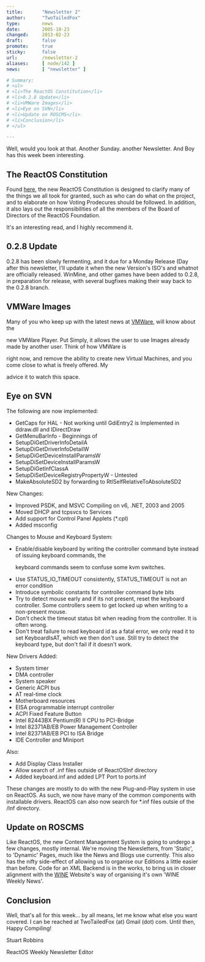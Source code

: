 ```yaml
---
title:       "Newsletter 2"
author:      "TwoTailedFox"
type:        news
date:        2005-10-23
changed:     2013-02-23
draft:       false
promote:     true
sticky:      false
url:         /newsletter-2
aliases:     [ node/142 ]
news:        [ "newsletter" ]

# Summary:
# <ul>
# <li>The ReactOS Constitution</li>
# <li>0.2.8 Update</li>
# <li>VMWare Images</li>
# <li>Eye on SVN</li>
# <li>Update on ROSCMS</li>
# <li>Conclusion</li>
# </ul>

---
```

<p>Well, would you look at that. Another Sunday. another Newsletter. And Boy has this week been interesting.</p>

<h2>The ReactOS Constitution</h2>

<p>Found <a href="http://www.reactos.org/wiki/index.php/Constitution">here</a>, the new ReactOS Constitution is designed to clarify many of the things we all took for granted, such as who can do what on the project, and to elaborate on how Voting Prodecures should be followed. In addition, it also lays out the responsibilities of all the members of the Board of Directors of the ReactOS Foundation.</p>

<p>It's an interesting read, and I highly recommend it.</p>

<h2>0.2.8 Update</h2>

<p>0.2.8 has been slowly fermenting, and it due for a Monday Release (Day after this newsletter, I'll update it when the new Version's ISO's and whatnot are officially released. WinMine, and other games have been added to 0.2.8, in preparation for release, with several bugfixes making their way back to the 0.2.8 branch.</p>

<h2>VMWare Images</h2>

<p>Many of you who keep up with the latest news at <a href="http://www.vmware.com">VMWare</a>, will know about the 

new VMWare Player. Put Simply, it allows the user to use Images already made by another user. Think of how VMWare is 

right now, and remove the ability to create new Virtual Machines, and you come close to what is freely offered. My 

advice it to watch this space.</p>

<h2>Eye on SVN</h2>

<p>The following are now implemented:</p>

<ul>
<li>GetCaps for HAL - Not working until GdiEntry2 is Implemented in ddraw.dll and IDirectDraw</li>
<li>GetMenuBarInfo - Beginnings of</li>
<li>SetupDiGetDriverInfoDetailA</li>
<li>SetupDiGetDriverInfoDetailW</li>
<li>SetupDiGetDeviceInstallParamsW</li>
<li>SetupDiSetDeviceInstallParamsW</li>
<li>SetupDiGetInfClassA</li>
<li>SetupDiSetDeviceRegistryPropertyW - Untested</li>
<li>MakeAbsoluteSD2 by forwarding to RtlSelfRelativeToAbsoluteSD2</li>
</ul>

<p>New Changes:</p>

<ul>
<li>Improved PSDK, and MSVC Compiling on v6, .NET, 2003 and 2005</li>
<li>Moved DHCP and tcpsvcs to Services</li>
<li>Add support for Control Panel Applets (*.cpl)</li>
<li>Added msconfig</li>
</ul>

<p>Changes to Mouse and Keyboard System:</p>

<ul>
<li>Enable/disable keyboard by writing the controller command byte instead of issuing keyboard commands, the 

keyboard commands seem to confuse some kvm switches.</li>
<li>Use STATUS_IO_TIMEOUT consistently, STATUS_TIMEOUT is not an error condition</li>
<li>Introduce symbolic constants for controller command byte bits</li>
<li>Try to detect mouse early and if its not present, reset the keyboard controller. Some controllers seem to get locked up when writing to a non-present mouse.</li>
<li>Don't check the timeout status bit when reading from the controller. It is often wrong.</li>
<li>Don't treat failure to read keyboard id as a fatal error, we only read it to set KeyboardIsAT, which we then don't use. Still try to detect the keyboard type, but don't fail if it doesn't work.

</li>
</ul>

<p>New Drivers Added:</p>

<ul>
<li>System timer</li>
<li>DMA controller</li>
<li>System speaker</li>
<li>Generic ACPI bus</li>
<li>AT real-time clock</li>
<li>Motherboard resources</li>
<li>EISA programmable interrupt controller</li>
<li>ACPI Fixed Feature Button</li>
<li>Intel 82443BX Pentium(R) II CPU to PCI-Bridge</li>
<li>Intel 82371AB/EB Power Management Controller</li>
<li>Intel 82371AB/EB PCI to ISA Bridge</li>
<li>IDE Controller and Miniport</li>
</ul>

<p>Also:</p>

<ul>
<li>Add Display Class Installer</li>
<li>Allow search of .inf files outside of ReactOSInf directory</li>
<li>Added keyboard.inf
 and added LPT Port to ports.inf</li>
</ul>

<p>These changes are mostly to do with the new Plug-and-Play system in use on ReactOS. As such, we now have many of the common components with installable drivers. ReactOS can also now search for *.inf files outsie of the /Inf directory.</p>

<h2>Update on ROSCMS</h2>

<p>Like ReactOS, the new Content Management System is going to undergo a few changes, mostly internal. We're moving the Newsletters, from 'Static', to 'Dynamic' Pages, much like the  News and Blogs use currently. This also has the nifty side-effect of allowing us to organise our Editions a little easier than before. Code for an XML Backend is in the works, to bring us in closer alignment with the <a href="http://www.winehq.com">WINE</a> Website's way of organising it's own 'WINE Weekly News'.</p>


<h2>Conclusion</h2>
<p>Well, that's all for this week... by all means, let me know what else you want covered. I can be reached at TwoTailedFox (at) Gmail (dot) com. Until then, Happy Compiling!</p>

<p>Stuart Robbins</p>
<p>ReactOS Weekly Newsletter Editor</p>
